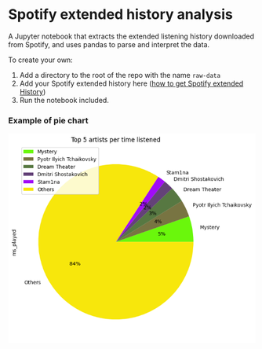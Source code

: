 # Spotify extended history analysis

A Jupyter notebook that extracts the extended listening history downloaded from Spotify, and uses pandas to 
parse and interpret the data. 

To create your own:

1. Add a directory to the root of the repo with the name `raw-data`
2. Add your Spotify extended history here ([how to get Spotify extended History](https://support.stats.fm/docs/import/spotify-import/))
3. Run the notebook included. 

### Example of pie chart

![Pie chart of top 5 artists and others](./top-artists-2024.png)